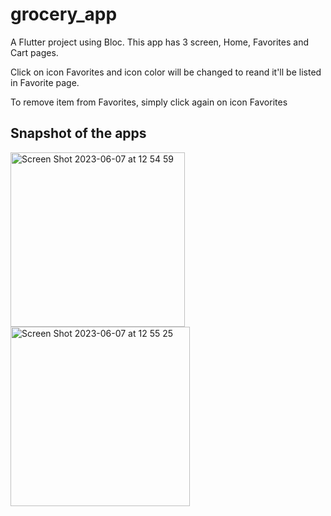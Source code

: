 # grocery_app

A Flutter project using Bloc. This app has 3 screen, Home, Favorites and Cart pages.

Click on icon Favorites and icon color will be changed to reand it'll be listed in Favorite page.

To remove item from Favorites, simply click again on icon Favorites

## Snapshot of the apps

<img width="279" alt="Screen Shot 2023-06-07 at 12 54 59" src="https://github.com/LilyanaShu/grocery_app/assets/132737700/73275edf-cedd-491e-ad72-86d875df211f">

<img width="287" alt="Screen Shot 2023-06-07 at 12 55 25" src="https://github.com/LilyanaShu/grocery_app/assets/132737700/c69565f6-1eae-4bb2-a657-573e899ed95e">

